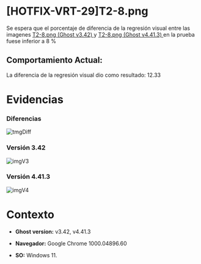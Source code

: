 # [HOTFIX-VRT-29]T2-8.png

Se espera que el porcentaje de diferencia de la regresión visual entre las imagenes [T2-8.png (Ghost v3.42) ](https://github.com/j-albarracin-uniandes/pruebas-automatizadas/tree/master/pruebas-kraken-ghost_3.42/backstopjs/backstop_data/bitmaps_reference/backstop_default_T2-8png_0_document_0_phone.png) y [T2-8.png (Ghost v4.41.3) ](https://github.com/j-albarracin-uniandes/pruebas-automatizadas/tree/master/pruebas-kraken-ghost_3.42/backstopjs/v4/T2-8.png)  en la prueba fuese inferior a 8 %

## Comportamiento Actual:

La diferencia de la regresión visual dio como resultado: 12.33

# Evidencias

### Diferencias 

![tmgDiff](https://github.com/j-albarracin-uniandes/pruebas-automatizadas/tree/master/pruebas-kraken-ghost_3.42/backstopjs/backstop_data/bitmaps_test/20220514-235640/failed_diff_backstop_default_T2-8png_0_document_0_phone.png)

### Versión 3.42

![imgV3](https://github.com/j-albarracin-uniandes/pruebas-automatizadas/tree/master/pruebas-kraken-ghost_3.42/backstopjs/backstop_data/bitmaps_reference/backstop_default_T2-8png_0_document_0_phone.png)

### Versión 4.41.3

![imgV4](https://github.com/j-albarracin-uniandes/pruebas-automatizadas/tree/master/pruebas-kraken-ghost_3.42/backstopjs/v4/T2-8.png)

# Contexto

+ **Ghost version:** v3.42, v4.41.3

+ **Navegador:** Google Chrome 1000.04896.60

+ **SO:** Windows 11.

